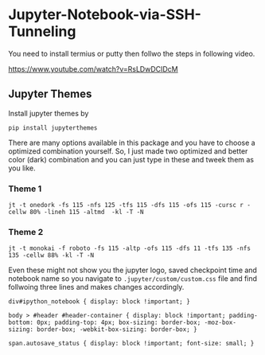 # Jupyter-Notebook-via-SSH-Tunneling

You need to install termius or putty then follwo the steps in following video.

https://www.youtube.com/watch?v=RsLDwDCIDcM


## Jupyter Themes
Install jupyter themes by

```
pip install jupyterthemes
```

There are many options available in this package and you have to choose a optimized combination yourself. So, I just made two optimized and better color (dark) combination and you can just type in these and tweek them as you like.

### Theme 1

```
jt -t onedork -fs 115 -nfs 125 -tfs 115 -dfs 115 -ofs 115 -cursc r -cellw 80% -lineh 115 -altmd  -kl -T -N
```

### Theme 2
```
jt -t monokai -f roboto -fs 115 -altp -ofs 115 -dfs 11 -tfs 135 -nfs 135 -cellw 88% -kl -T -N
```

Even these might not show you the jupyter logo, saved checkpoint time and notebook name so you navigate to `.jupyter/custom/custom.css` file and find follwoing three lines and makes changes accordingly.

```
div#ipython_notebook { display: block !important; }

body > #header #header-container { display: block !important; padding-bottom: 0px; padding-top: 4px; box-sizing: border-box; -moz-box-sizing: border-box; -webkit-box-sizing: border-box; }

span.autosave_status { display: block !important; font-size: small; }
```
